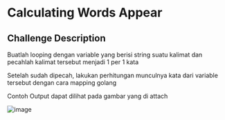 # Calculating Words Appear

## Challenge Description
Buatlah looping dengan variable yang berisi string suatu kalimat dan pecahlah kalimat tersebut menjadi 1 per 1 kata

Setelah sudah dipecah, lakukan perhitungan munculnya kata dari variable tersebut dengan cara mapping golang

Contoh Output dapat dilihat pada gambar yang di attach

![image](https://github.com/martjellino/golang-cohort-mini-challenge-2/assets/119112916/1c6bbc81-e0d5-4470-acfa-6b42922d3080)
